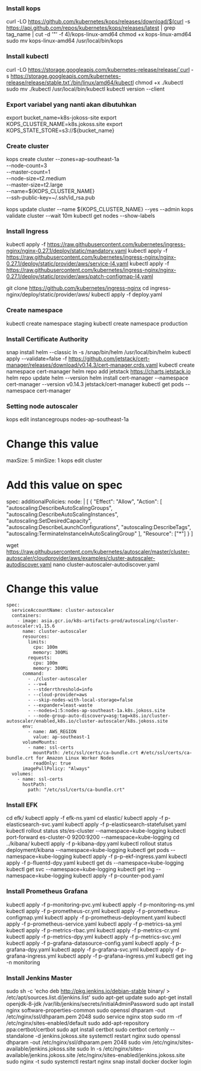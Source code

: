 ### Install kops ###
curl -LO https://github.com/kubernetes/kops/releases/download/$(curl -s https://api.github.com/repos/kubernetes/kops/releases/latest | grep tag_name | cut -d '"' -f 4)/kops-linux-amd64
chmod +x kops-linux-amd64
sudo mv kops-linux-amd64 /usr/local/bin/kops

### Install kubectl ###
curl -LO https://storage.googleapis.com/kubernetes-release/release/`curl -s https://storage.googleapis.com/kubernetes-release/release/stable.txt`/bin/linux/amd64/kubectl
chmod +x ./kubectl
sudo mv ./kubectl /usr/local/bin/kubectl
kubectl version --client

### Export variabel yang nanti akan dibutuhkan  ###
export bucket_name=k8s-jokoss-site
export KOPS_CLUSTER_NAME=k8s.jokoss.site
export KOPS_STATE_STORE=s3://${bucket_name}

### Create cluster ###
kops create cluster --zones=ap-southeast-1a \
--node-count=3 \
--master-count=1 \
--node-size=t2.medium \
--master-size=t2.large \
--name=${KOPS_CLUSTER_NAME} \
--ssh-public-key=~/.ssh/id_rsa.pub

kops update cluster --name ${KOPS_CLUSTER_NAME} --yes --admin
kops validate cluster --wait 10m
kubectl get nodes --show-labels

### Install Ingress ###
kubectl apply -f https://raw.githubusercontent.com/kubernetes/ingress-nginx/nginx-0.27.1/deploy/static/mandatory.yaml
kubectl apply -f https://raw.githubusercontent.com/kubernetes/ingress-nginx/nginx-0.27.1/deploy/static/provider/aws/service-l4.yaml
kubectl apply -f https://raw.githubusercontent.com/kubernetes/ingress-nginx/nginx-0.27.1/deploy/static/provider/aws/patch-configmap-l4.yaml

git clone https://github.com/kubernetes/ingress-nginx
cd ingress-nginx/deploy/static/provider/aws/
kubectl apply -f deploy.yaml

### Create namespace ###
kubectl create namespace staging
kubectl create namespace production

### Install Certificate Authority ###
snap install helm --classic
ln -s /snap/bin/helm /usr/local/bin/helm
kubectl apply --validate=false -f https://github.com/jetstack/cert-manager/releases/download/v0.14.3/cert-manager.crds.yaml
kubectl create namespace cert-manager
helm repo add jetstack https://charts.jetstack.io
helm repo update
helm --version
helm install cert-manager --namespace cert-manager --version v0.14.3 jetstack/cert-manager
kubectl get pods --namespace cert-manager

### Setting node autoscaler ###
kops edit instancegroups nodes-ap-southeast-1a
# Change this value
  maxSize: 5
  minSize: 1
kops edit cluster
# Add this value on spec
spec:
  additionalPolicies:
    node: |
      [
        {
          "Effect": "Allow",
          "Action": [
            "autoscaling:DescribeAutoScalingGroups",
            "autoscaling:DescribeAutoScalingInstances",
            "autoscaling:SetDesiredCapacity",
            "autoscaling:DescribeLaunchConfigurations",
            "autoscaling:DescribeTags",
            "autoscaling:TerminateInstanceInAutoScalingGroup"
          ],
          "Resource": ["*"]
        }
      ]

wget https://raw.githubusercontent.com/kubernetes/autoscaler/master/cluster-autoscaler/cloudprovider/aws/examples/cluster-autoscaler-autodiscover.yaml
nano cluster-autoscaler-autodiscover.yaml
# Change this value
    spec:
      serviceAccountName: cluster-autoscaler
      containers:
        - image: asia.gcr.io/k8s-artifacts-prod/autoscaling/cluster-autoscaler:v1.15.6
          name: cluster-autoscaler
          resources:
            limits:
              cpu: 100m
              memory: 300Mi
            requests:
              cpu: 100m
              memory: 300Mi
          command:
            - ./cluster-autoscaler
            - --v=4
            - --stderrthreshold=info
            - --cloud-provider=aws
            - --skip-nodes-with-local-storage=false
            - --expander=least-waste
            - --nodes=1:5:nodes-ap-southeast-1a.k8s.jokoss.site
            - --node-group-auto-discovery=asg:tag=k8s.io/cluster-autoscaler/enabled,k8s.io/cluster-autoscaler/k8s.jokoss.site
          env:
            - name: AWS_REGION
              value: ap-southeast-1
          volumeMounts:
            - name: ssl-certs
              mountPath: /etc/ssl/certs/ca-bundle.crt #/etc/ssl/certs/ca-bundle.crt for Amazon Linux Worker Nodes
              readOnly: true
          imagePullPolicy: "Always"
      volumes:
        - name: ssl-certs
          hostPath:
            path: "/etc/ssl/certs/ca-bundle.crt"

### Install EFK ###
cd efk/
kubectl apply -f efk-ns.yaml
cd elastic/
kubectl apply -f p-elasticsearch-svc.yaml
kubectl apply -f p-elasticsearch-statefulset.yaml
kubectl rollout status sts/es-cluster --namespace=kube-logging
kubectl port-forward es-cluster-0 9200:9200 --namespace=kube-logging
cd ../kibana/
kubectl apply -f p-kibana-dpy.yaml
kubectl rollout status deployment/kibana --namespace=kube-logging
kubectl get pods --namespace=kube-logging
kubectl apply -f p-p-ekf-ingress.yaml
kubectl apply -f p-fluentd-dpy.yaml
kubectl get ds --namespace=kube-logging
kubectl get svc --namespace=kube-logging
kubectl get ing --namespace=kube-logging
kubectl apply -f p-counter-pod.yaml

### Install Prometheus Grafana ###
kubectl apply -f p-monitoring-pvc.yml
kubectl apply -f p-monitoring-ns.yml
kubectl apply -f p-prometheus-cr.yml
kubectl apply -f p-prometheus-configmap.yml
kubectl apply -f p-prometheus-deployment.yaml
kubectl apply -f p-prometheus-service.yaml
kubectl apply -f p-metrics-sa.yml
kubectl apply -f p-metrics-rbac.yml
kubectl apply -f p-metrics-cr.yml
kubectl apply -f p-metrics-dpy.yml
kubectl apply -f p-metrics-svc.yml
kubectl apply -f p-grafana-datasource-config.yaml
kubectl apply -f p-grafana-dpy.yaml
kubectl apply -f p-grafana-svc.yml
kubectl apply -f p-grafana-ingress.yml
kubectl apply -f p-grafana-ingress.yml
kubectl get ing -n monitoring

### Install Jenkins Master ###
sudo sh -c 'echo deb http://pkg.jenkins.io/debian-stable binary/ > /etc/apt/sources.list.d/jenkins.list'
sudo apt-get update
sudo apt-get install openjdk-8-jdk
/var/lib/jenkins/secrets/initialAdminPassword
sudo apt install nginx software-properties-common
sudo openssl dhparam -out /etc/nginx/ssl/dhparam.pem 2048
sudo service nginx stop
sudo rm -rf /etc/nginx/sites-enabled/default
sudo add-apt-repository ppa:certbot/certbot
sudo apt install certbot
sudo certbot certonly --standalone -d jenkins.jokoss.site
systemctl restart nginx
sudo openssl dhparam -out /etc/nginx/ssl/dhparam.pem 2048
sudo vim /etc/nginx/sites-available/jenkins.jokoss.site
sudo ln -s /etc/nginx/sites-available/jenkins.jokoss.site /etc/nginx/sites-enabled/jenkins.jokoss.site
sudo nginx -t
sudo systemctl restart nginx
snap install docker
docker login


